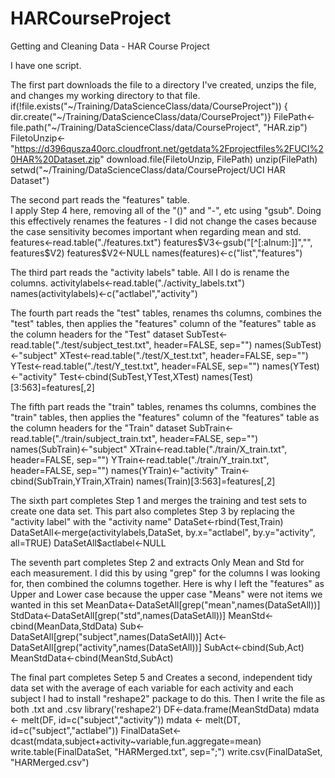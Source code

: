HARCourseProject
================

Getting and Cleaning Data - HAR Course Project

I have one script.  

The first part downloads the file to a directory I've created, unzips the file, and changes my working directory to that file.
if(!file.exists("~/Training/DataScienceClass/data/CourseProject")) { dir.create("~/Training/DataScienceClass/data/CourseProject")}
FilePath<-file.path("~/Training/DataScienceClass/data/CourseProject", "HAR.zip")
FiletoUnzip<-"https://d396qusza40orc.cloudfront.net/getdata%2Fprojectfiles%2FUCI%20HAR%20Dataset.zip"
download.file(FiletoUnzip, FilePath)
unzip(FilePath)
setwd("~/Training/DataScienceClass/data/CourseProject/UCI HAR Dataset")

The second part reads the "features" table.  
I apply Step 4 here, removing all of the "()" and "-", etc using "gsub". 
Doing this effectively renames the features - I did not change the cases because the case sensitivity becomes important when regarding mean and std.
features<-read.table("./features.txt")
features$V3<-gsub("[^[:alnum:]]","", features$V2)
features$V2<-NULL
names(features)<-c("list","features")


The third part reads the "activity labels" table.  All I do is rename the columns.
activitylabels<-read.table("./activity_labels.txt")
names(activitylabels)<-c("actlabel","activity")

The fourth part reads the "test" tables, renames ths columns, combines the "test" tables, then applies the "features" column of the "features" table as the column headers for the "Test" dataset
SubTest<-read.table("./test/subject_test.txt", header=FALSE, sep="")
names(SubTest)<-"subject"
XTest<-read.table("./test/X_test.txt", header=FALSE, sep="")
YTest<-read.table("./test/Y_test.txt", header=FALSE, sep="")
names(YTest)<-"activity"
Test<-cbind(SubTest,YTest,XTest)
names(Test)[3:563]=features[,2]

The fifth part reads the "train" tables, renames ths columns, combines the "train" tables, then applies the "features" column of the "features" table as the column headers for the "Train" dataset
SubTrain<-read.table("./train/subject_train.txt", header=FALSE, sep="")
names(SubTrain)<-"subject"
XTrain<-read.table("./train/X_train.txt", header=FALSE, sep="")
YTrain<-read.table("./train/Y_train.txt", header=FALSE, sep="")
names(YTrain)<-"activity"
Train<-cbind(SubTrain,YTrain,XTrain)
names(Train)[3:563]=features[,2]

The sixth part completes Step 1 and merges the training and test sets to create one data set.
This part also completes Step 3 by replacing the "activity label" with the "activity name"
DataSet<-rbind(Test,Train)
DataSetAll<-merge(activitylabels,DataSet, by.x="actlabel", by.y="activity", all=TRUE)
DataSetAll$actlabel<-NULL

The seventh part completes Step 2 and extracts Only Mean and Std for each measurement. 
I did this by using "grep" for the columns I was looking for, then combined the columns together.
Here is why I left the "features" as Upper and Lower case because the upper case "Means" were not items we wanted in this set
MeanData<-DataSetAll[grep("mean",names(DataSetAll))]
StdData<-DataSetAll[grep("std",names(DataSetAll))]
MeanStd<-cbind(MeanData,StdData)
Sub<-DataSetAll[grep("subject",names(DataSetAll))]
Act<-DataSetAll[grep("activity",names(DataSetAll))]
SubAct<-cbind(Sub,Act)
MeanStdData<-cbind(MeanStd,SubAct)


The final part completes Setep 5 and Creates a second, independent tidy data set with the average of each variable for each activity and each subject
I had to install "reshape2" package to do this.
Then I write the file as both .txt and .csv
library('reshape2')
DF<-data.frame(MeanStdData)
mdata <- melt(DF, id=c("subject","activity"))
mdata <- melt(DT, id=c("subject","actlabel"))
FinalDataSet<-dcast(mdata,subject+activity~variable,fun.aggregate=mean)
write.table(FinalDataSet, "HARMerged.txt", sep=";") 
write.csv(FinalDataSet, "HARMerged.csv")
